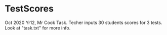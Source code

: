 # TestScores
Oct 2020 Yr12, Mr Cook Task.  Techer inputs 30 students scores for 3 tests.  Look at "task.txt" for more info.
